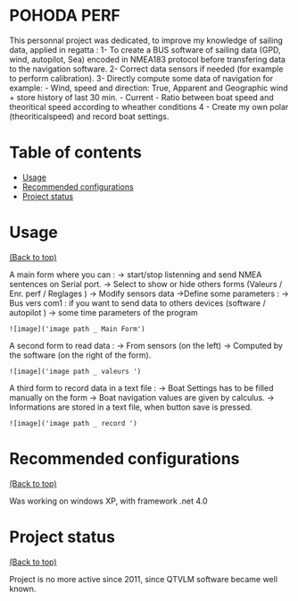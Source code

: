 # POHODA PERF
This personnal project was dedicated, to improve my knowledge of sailing data, applied in regatta : 
	1- To create a BUS software of sailing data (GPD, wind, autopilot, Sea) encoded in NMEA183 protocol before transfering data to the navigation software.
	2- Correct data sensors if needed (for example to perform calibration).
	3- Directly compute some data of navigation for example: 
		- Wind, speed and direction: True, Apparent and Geographic wind + store history of last 30 min.
		- Current
		- Ratio between boat speed and theoritical speed according to wheather conditions
	4 - Create my own polar (theoriticalspeed) and record boat settings.


# Table of contents

- [Usage](#usage)
- [Recommended configurations](#recommended-configurations)
- [Project status](#Project-status)


# Usage
[(Back to top)](#table-of-contents)

A main form where you can :
		-> start/stop listenning and send NMEA sentences on Serial port.
		-> Select to show or hide others forms (Valeurs / Enr. perf / Reglages )
		-> Modify sensors data
		->Define some parameters :
			-> Bus vers com1 : if you want to send data to others devices (software / autopilot )
			-> some time parameters of the program
			
	![image]('image path _ Main Form')
			
A second form to read data :
		-> From sensors (on the left)
		-> Computed by the software (on the right of the form).
	
	![image]('image path _ valeurs ')
	
A third form to record data in a text file :
		-> Boat Settings has to be filled manually on the form
		-> Boat navigation values are given by calculus.
		-> Informations are stored in a text file, when button save is pressed.
	
	![image]('image path _ record ')


# Recommended configurations
[(Back to top)](#table-of-contents)

Was working on windows XP, with framework .net 4.0


# Project status
[(Back to top)](#table-of-contents)

   Project is no more active since 2011, since QTVLM software became well known.

